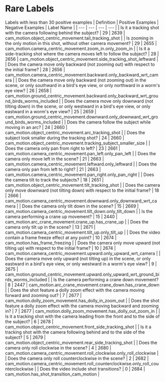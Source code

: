 # Rare Labels
Labels with less than 30 positive examples
| Definition | Positive Examples | Negative Examples | Label Name |
| --- | --- | --- | --- |
| Is it a tracking shot with the camera following behind the subject? | 29 | 2639 | cam_motion.object_centric_movement.tail_tracking_shot |
| Is zooming in the only motion in this shot, without other camera movement? | 29 | 2655 | cam_motion.camera_centric_movement.zoom_in.only_zoom_in |
| Is it a side-tracking shot where the camera moves left to follow the subject? | 28 | 2656 | cam_motion.object_centric_movement.side_tracking_shot_leftward |
| Does the camera move only backward (not zooming out) with respect to the initial frame? | 28 | 2656 | cam_motion.camera_centric_movement.backward.only_backward_wrt_camera |
| Does the camera move only backward (not zooming out) in the scene, or only southward in a bird's eye view, or only northward in a worm's eye view? | 26 | 2658 | cam_motion.ground_centric_movement.backward.only_backward_wrt_ground_birds_worms_included |
| Does the camera move only downward (not tilting down) in the scene, or only westward in a bird's eye view, or only eastward in a worm's eye view? | 25 | 2659 | cam_motion.ground_centric_movement.downward.only_downward_wrt_ground_birds_worms_included |
| Does the camera follow the subject while moving in an arc? | 24 | 2660 | cam_motion.object_centric_movement.arc_tracking_shot |
| Does the subject look smaller during the tracking shot? | 24 | 2660 | cam_motion.object_centric_movement.tracking_subject_smaller_size |
| Does the camera only pan from right to left? | 23 | 2661 | cam_motion.camera_centric_movement.pan_left.only_pan_left |
| Does the camera only move left in the scene? | 21 | 2663 | cam_motion.camera_centric_movement.leftward.only_leftward |
| Does the camera only pan from left to right? | 21 | 2663 | cam_motion.camera_centric_movement.pan_right.only_pan_right |
| Does the camera tilt to track the subjects? | 18 | 2651 | cam_motion.object_centric_movement.tilt_tracking_shot |
| Does the camera only move downward (not tilting down) with respect to the initial frame? | 18 | 2666 | cam_motion.camera_centric_movement.downward.only_downward_wrt_camera |
| Does the camera only tilt down in the scene? | 15 | 2669 | cam_motion.camera_centric_movement.tilt_down.only_tilt_down |
| Is the camera performing a crane up movement? | 15 | 2440 | cam_motion.arc_crane_movement.crane_up.has_crane_up |
| Does the camera only tilt up in the scene? | 13 | 2671 | cam_motion.camera_centric_movement.tilt_up.only_tilt_up |
| Does the video contain a frame freeze effect at any point? | 10 | 2674 | cam_motion.has_frame_freezing |
| Does the camera only move upward (not tilting up) with respect to the initial frame? | 10 | 2674 | cam_motion.camera_centric_movement.upward.only_upward_wrt_camera |
| Does the camera move only upward (not tilting up) in the scene, or only eastward in a bird's eye view, or only westward in a worm's eye view? | 9 | 2675 | cam_motion.ground_centric_movement.upward.only_upward_wrt_ground_birds_worms_included |
| Is the camera performing a crane down movement? | 8 | 2447 | cam_motion.arc_crane_movement.crane_down.has_crane_down |
| Does the shot feature a dolly zoom effect with the camera moving forward and zooming out? | 7 | 2677 | cam_motion.dolly_zoom_movement.has_dolly_in_zoom_out |
| Does the shot feature a dolly zoom effect with the camera moving backward and zooming in? | 7 | 2677 | cam_motion.dolly_zoom_movement.has_dolly_out_zoom_in |
| Is it a tracking shot with the camera leading from the front and to the side of the subject? | 6 | 2678 | cam_motion.object_centric_movement.front_side_tracking_shot |
| Is it a tracking shot with the camera following behind and to the side of the subject? | 5 | 2679 | cam_motion.object_centric_movement.rear_side_tracking_shot |
| Does the camera only roll clockwise in the scene? | 4 | 2680 | cam_motion.camera_centric_movement.roll_clockwise.only_roll_clockwise |
| Does the camera only roll counterclockwise in the scene? | 2 | 2682 | cam_motion.camera_centric_movement.roll_counterclockwise.only_roll_counterclockwise |
| Does the video include shot transitions? | 0 | 2684 | cam_motion.has_shot_transition_cam_motion |
